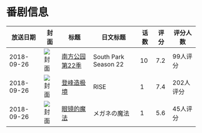 # 番剧信息

|放送日期|封面|标题|日文标题|话数|评分|评分人数|
|---|---|---|---|---|---|---|
|2018-09-26|![封面](https://lain.bgm.tv/pic/cover/c/d1/83/209062_mi0eN.jpg)|[南方公园 第22季](https://bangumi.tv/subject/209062)|South Park Season 22|10|7.2|99人评分|
|2018-09-26|![封面](https://lain.bgm.tv/pic/cover/c/fa/ef/262129_s6j25.jpg)|[登峰造极境](https://bangumi.tv/subject/262129)|RISE|1|7.4|202人评分|
|2018-09-26|![封面](https://lain.bgm.tv/pic/cover/c/ce/04/262283_07uou.jpg)|[眼镜的魔法](https://bangumi.tv/subject/262283)|メガネの魔法|1|5.6|45人评分|
